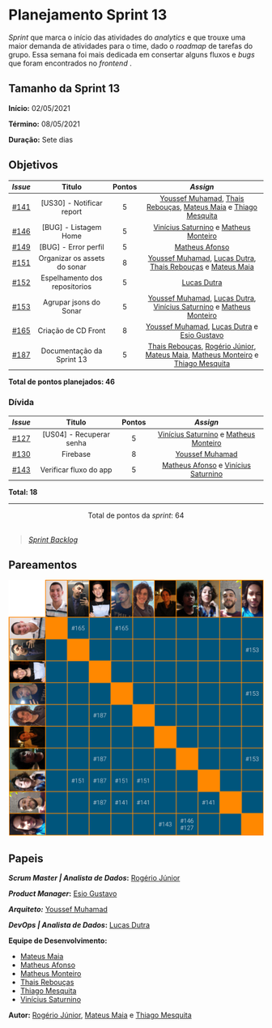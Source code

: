 # Planejamento Sprint 13

_Sprint_ que marca o início das atividades do _analytics_ e que trouxe uma maior demanda de atividades para o time, dado o _roadmap_ de tarefas do grupo. Essa semana foi mais dedicada em consertar alguns fluxos e _bugs_ que foram encontrados no _frontend_ .

## Tamanho da Sprint 13

**Início:** 02/05/2021

**Término:** 08/05/2021

**Duração:** Sete dias

## Objetivos

<div class="full-width">

|                             _Issue_                              |            Titulo             | Pontos |                                                                                                                          _Assign_                                                                                                                           |
| :--------------------------------------------------------------: | :---------------------------: | :----: | :---------------------------------------------------------------------------------------------------------------------------------------------------------------------------------------------------------------------------------------------------------: |
| [#141](https://github.com/fga-eps-mds/2020.2-Lend.it/issues/141) |   [US30] - Notificar report   |   5    |                             [Youssef Muhamad](https://github.com/youssef-md), [Thais Rebouças](https://github.com/Thais-ra), [Mateus Maia](https://github.com/mateusmaiamaia) e [Thiago Mesquita](https://github.com/thiagompc)                             |
| [#146](https://github.com/fga-eps-mds/2020.2-Lend.it/issues/146) |     [BUG] - Listagem Home     |   5    |                                                                   [Vinícius Saturnino](https://github.com/viniciussaturnino) e [Matheus Monteiro](https://github.com/matheusyanmonteiro)                                                                    |
| [#149](https://github.com/fga-eps-mds/2020.2-Lend.it/issues/149) |     [BUG] - Error perfil      |   5    |                                                                                                    [Matheus Afonso](https://github.com/Matheusafonsouza)                                                                                                    |
| [#151](https://github.com/fga-eps-mds/2020.2-Lend.it/issues/151) | Organizar os assets do sonar  |   8    |                              [Youssef Muhamad](https://github.com/youssef-md), [Lucas Dutra](https://github.com/lucasdutraf), [Thais Rebouças](https://github.com/Thais-ra) e [Mateus Maia](https://github.com/mateusmaiamaia)                              |
| [#152](https://github.com/fga-eps-mds/2020.2-Lend.it/issues/152) | Espelhamento dos repositorios |   5    |                                                                                                        [Lucas Dutra](https://github.com/lucasdutraf)                                                                                                        |
| [#153](https://github.com/fga-eps-mds/2020.2-Lend.it/issues/153) |    Agrupar jsons do Sonar     |   5    |                   [Youssef Muhamad](https://github.com/youssef-md), [Lucas Dutra](https://github.com/lucasdutraf), [Vinícius Saturnino](https://github.com/viniciussaturnino) e [Matheus Monteiro](https://github.com/matheusyanmonteiro)                   |
| [#165](https://github.com/fga-eps-mds/2020.2-Lend.it/issues/165) |      Criação de CD Front      |   8    |                                                      [Youssef Muhamad](https://github.com/youssef-md), [Lucas Dutra](https://github.com/lucasdutraf) e [Esio Gustavo](https://github.com/EsioFreitas)                                                       |
| [#187](https://github.com/fga-eps-mds/2020.2-Lend.it/issues/187) |   Documentação da Sprint 13   |   5    | [Thais Rebouças](https://github.com/Thais-ra), [Rogério Júnior](https://github.com/rogerioo), [Mateus Maia](https://github.com/mateusmaiamaia), [Matheus Monteiro](https://github.com/matheusyanmonteiro) e [Thiago Mesquita](https://github.com/thiagompc) |

</div>

<b>Total de pontos planejados: 46</b>

### Dívida

|                             _Issue_                              |          Titulo          | Pontos |                                                        _Assign_                                                        |
| :--------------------------------------------------------------: | :----------------------: | :----: | :--------------------------------------------------------------------------------------------------------------------: |
| [#127](https://github.com/fga-eps-mds/2020.2-Lend.it/issues/127) | [US04] - Recuperar senha |   5    | [Vinícius Saturnino](https://github.com/viniciussaturnino) e [Matheus Monteiro](https://github.com/matheusyanmonteiro) |
| [#130](https://github.com/fga-eps-mds/2020.2-Lend.it/issues/130) |         Firebase         |   8    |                                    [Youssef Muhamad](https://github.com/youssef-md)                                    |
| [#143](https://github.com/fga-eps-mds/2020.2-Lend.it/issues/143) |  Verificar fluxo do app  |   5    |   [Matheus Afonso](https://github.com/Matheusafonsouza) e [Vinícius Saturnino](https://github.com/viniciussaturnino)   |

<b>Total: 18</b>

---

<div style="text-align: center"> Total de pontos da <i>sprint</i>: 64 </div> <br>

<!---Colocar no link abaixo as issues alocadas no milestone da Sprint--->

> [_Sprint_ _Backlog_](https://github.com/fga-eps-mds/2020.2-Lend.it/milestone/14?closed=1)

## Pareamentos

![pareamentos](../../../assets/img/sprint13/pareamentos.png)

## Papeis

**_Scrum Master | Analista de Dados_:** [Rogério Júnior](https://github.com/rogerioo)

**_Product Manager_:** [Esio Gustavo](https://github.com/EsioFreitas)

**_Arquiteto:_** [Youssef Muhamad](https://github.com/youssef-md)

**_DevOps | Analista de Dados_:** [Lucas Dutra](https://github.com/lucasdutraf)

**Equipe de Desenvolvimento:**

- [Mateus Maia](https://github.com/mateusmaiamaia)
- [Matheus Afonso](https://github.com/Matheusafonsouza)
- [Matheus Monteiro](https://github.com/matheusyanmonteiro)
- [Thais Rebouças](https://github.com/Thais-ra)
- [Thiago Mesquita](https://github.com/thiagompc)
- [Vinícius Saturnino](https://github.com/viniciussaturnino)

**Autor:** [Rogério Júnior](https://github.com/rogerioo), [Mateus Maia](https://github.com/mateusmaiamaia) e [Thiago Mesquita](https://github.com/thiagompc)

